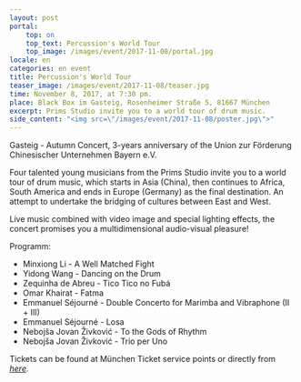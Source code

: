 ```yaml
---
layout: post
portal:
    top: on
    top_text: Percussion's World Tour
    top_image: /images/event/2017-11-08/portal.jpg
locale: en
categories: en event
title: Percussion's World Tour
teaser_image: /images/event/2017-11-08/teaser.jpg
time: November 8, 2017, at 7:30 pm.
place: Black Box im Gasteig, Rosenheimer Straße 5, 81667 München
excerpt: Prims Studio invite you to a world tour of drum music.
side_content: "<img src=\"/images/event/2017-11-08/poster.jpg\">"
---
```


Gasteig - Autumn Concert, 3-years anniversary of the Union zur Förderung Chinesischer Unternehmen Bayern e.V.

Four talented young musicians from the Prims Studio invite you to a world tour of drum music, which starts in Asia (China), then continues to Africa, South America and ends in Europe (Germany) as the final destination. An attempt to undertake the bridging of cultures between East and West.

Live music combined with video image and special lighting effects, the concert promises you a multidimensional audio-visual pleasure!

Programm:

- Minxiong Li - A Well Matched Fight
- Yidong Wang - Dancing on the Drum
- Zequinha de Abreu - Tico Tico no Fubá
- Omar Khairat - Fatma
- Emmanuel Séjourné - Double Concerto for Marimba and Vibraphone (II + III)
- Emmanuel Séjourné - Losa
- Nebojša Jovan Živković - To the Gods of Rhythm
- Nebojša Jovan Živković - Trio per Uno

Tickets can be found at München Ticket service points or directly from <a href="https://www.muenchenticket.de/guide/tickets/21o8v/Percussion+s+World+Tour.html" target="_blank"><em>here</em></a>.
